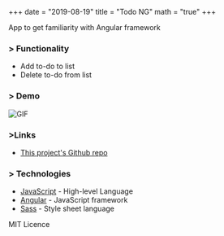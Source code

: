 +++
date = "2019-08-19"
title = "Todo NG"
math = "true"
+++

App to get familiarity with Angular framework

### > Functionality
- Add to-do to list
- Delete to-do from list

### > Demo

![GIF](/images/projects/todo-ng.gif)

### >Links

- [This project's Github repo](https://github.com/rj-ortega/todo-app-ng)

### > Technologies

- [JavaScript](https://www.javascript.com/) - High-level Language
- [Angular](https://angular.io) - JavaScript framework
- [Sass](https://sass-lang.com) - Style sheet language

MIT Licence
